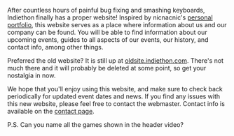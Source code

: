 After countless hours of painful bug fixing and smashing keyboards, Indiethon finally has a proper website! Inspired by nicnacnic's [personal portfolio](https://nicolasbaror.com), this website serves as a place where information about us and our company can be found. You will be able to find information about our upcoming events, guides to all aspects of our events, our history, and contact info, among other things.

Preferred the old website? It is still up at [oldsite.indiethon.com](https://oldsite.indiethon.com). There's not much there and it will probably be deleted at some point, so get your nostalgia in now.

We hope that you'll enjoy using this website, and make sure to check back periodically for updated event dates and news. If you find any issues with this new website, please feel free to contact the webmaster. Contact info is available on the [contact page](/contact).

P.S. Can you name all the games shown in the header video?